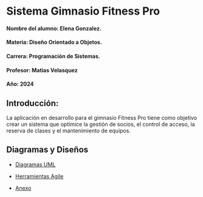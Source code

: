 # Sistema Gimnasio Fitness Pro

#### Nombre del alumno: Elena Gonzalez.
#### Materia: Diseño Orientado a Objetos.
#### Carrera: Programación de Sistemas.
#### Profesor: Matias Velasquez
#### Año: 2024

## Introducción:

La aplicación en desarrollo para el gimnasio Fitness Pro tiene como objetivo crear un sistema que optimice la gestión de socios, el control de acceso, la reserva de clases y el mantenimiento de equipos.

## Diagramas y Diseños

- [Diagramas UML](Diagramas.md)

- [Herramientas Agile](HerramientasAgile.md)

- [Anexo](Anexos.md)
